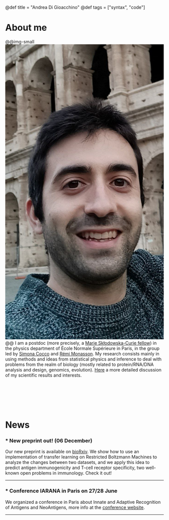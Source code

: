 @def title = "Andrea Di Gioacchino"
@def tags = ["syntax", "code"]


# About me

@@img-small
![Andrea Di Gioacchino](/assets/myphoto.jpg)
@@
I am a postdoc (more precisely, a [Marie Skłodowska-Curie fellow](https://marie-sklodowska-curie-actions.ec.europa.eu/actions/postdoctoral-fellowships)) in the physics department of École Normale Supérieure in Paris, in the group led by [Simona Cocco](http://www.lps.ens.fr/~cocco/) and [Rémi Monasson](http://www.phys.ens.fr/~monasson/).
My research consists mainly in using methods and ideas from statistical physics and inference to deal with problems from the realm of biology (mostly related to protein/RNA/DNA analysis and design, genomics, evolution). [Here](/pages/research) a more detailed discussion of my scientific results and interests.

&nbsp;
&nbsp;

&nbsp;
&nbsp;

&nbsp;
&nbsp;


# News

### * New preprint out! (06 December)
Our new preprint is available on [bioRxiv](https://www.biorxiv.org/content/10.1101/2022.12.06.519259v1). We show how to use an implementation of transfer learning on Restricted Boltzmann Machines to analyze the changes between two datasets, and we apply this idea to predict antigen immunogenicity and T-cell receptor specificity, two well-known open problems in immunology. Check it out!

---------------------

### * Conference IARANA in Paris on 27/28 June
We organized a conference in Paris about Innate and Adaptive Recognition of Antigens and NeoAntigens, more info at the [conference website](https://sites.google.com/view/qbio-iarana/home-page).

---------------------
